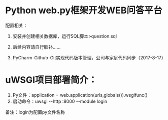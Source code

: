 ﻿
# Python web.py框架开发WEB问答平台


配置相关：

1. 安装并创建相关数据库，运行SQL脚本>question.sql 

2. 后续内容请自行脑补......

3. PyCharm-Github-Git实现代码版本管理，公司与家庭代码同步（2017-8-17）



# uWSGI项目部署简介：

1. Py文件：application = web.application(urls,globals()).wsgifunc()
2. 启动命令：uwsgi --http :8000 --module login

备注：login为配置py文件名称
